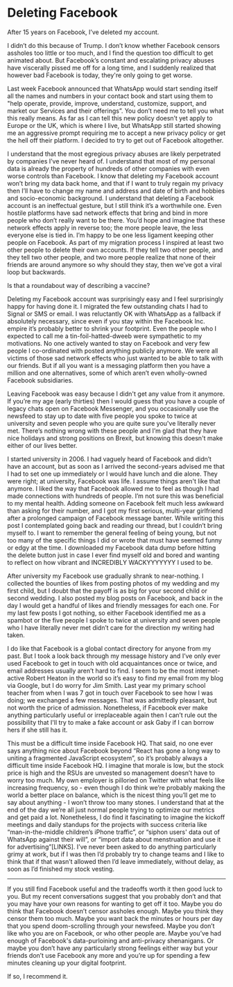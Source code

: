 # Deleting Facebook

After 15 years on Facebook, I’ve deleted my account.

I didn’t do this because of Trump. I don’t know whether Facebook censors assholes too little or too much, and I find the question too difficult to get animated about. But Facebook’s constant and escalating privacy abuses have viscerally pissed me off for a long time, and I suddenly realized that however bad Facebook is today, they're only going to get worse.

Last week Facebook announced that WhatsApp would start sending itself all the names and numbers in your contact book and start using them to "help operate, provide, improve, understand, customize, support, and market our Services and their offerings”. You don’t need me to tell you what this really means. As far as I can tell this new policy doesn’t yet apply to Europe or the UK, which is where I live, but WhatsApp still started showing me an aggressive prompt requiring me to accept a new privacy policy or get the hell off their platform. I decided to try to get out of Facebook altogether.

I understand that the most egregious privacy abuses are likely perpetrated by companies I’ve never heard of. I understand that most of my personal data is already the property of hundreds of other companies with even worse controls than Facebook. I know that deleting my Facebook account won’t bring my data back home, and that if I want to truly regain my privacy then I’ll have to change my name and address and date of birth and hobbies and socio-economic background. I understand that deleting a Facebook account is an ineffectual gesture, but I still think it’s a worthwhile one. Even hostile platforms have sad network effects that bring and bind in more people who don’t really want to be there. You’d hope and imagine that these network effects apply in reverse too; the more people leave, the less everyone else is tied in. I’m happy to be one less ligament keeping other people on Facebook. As part of my migration process I inspired at least two other people to delete their own accounts. If they tell two other people, and they tell two other people, and two more people realize that none of their friends are around anymore so why should they stay, then we’ve got a viral loop but backwards.

Is that a roundabout way of describing a vaccine?

Deleting my Facebook account was surprisingly easy and I feel surprisingly happy for having done it. I migrated the few outstanding chats I had to Signal or SMS or email. I was reluctantly OK with WhatsApp as a fallback if absolutely necessary, since  even if you stay within the Facebook Inc. empire it’s probably better to shrink your footprint. Even the people who I expected to call me a tin-foil-hatted-dweeb were sympathetic to my motivations. No one actively wanted to stay on Facebook and very few people I co-ordinated with posted anything publicly anymore. We were all victims of those sad network effects who just wanted to be able to talk with our friends. But if all you want is a messaging platform then you have a million and one alternatives, some of which aren’t even wholly-owned Facebook subsidiaries.

Leaving Facebook was easy because I didn't get any value from it anymore. If you’re my age (early thirties) then I would guess that you have a couple of legacy chats open on Facebook Messenger, and you occasionally use the newsfeed to stay up to date with five people you spoke to twice at university and seven people who you are quite sure you've literally never met. There’s nothing wrong with these people and I’m glad that they have nice holidays and strong positions on Brexit, but knowing this doesn't make either of our lives better.

I started university in 2006. I had vaguely heard of Facebook and didn’t have an account, but as soon as I arrived the second-years advised me that I had to set one up immediately or I would have lunch and die alone. They were right; at university, Facebook was life. I assume things aren't like that anymore. I liked the way that Facebook allowed me to feel as though I had made connections with hundreds of people. I’m not sure this was beneficial to my mental health. Adding someone on Facebook felt much less awkward than asking for their number, and I got my first serious, multi-year girlfriend after a prolonged campaign of Facebook message banter. While writing this post I contemplated going back and reading our thread, but I couldn’t bring myself to. I want to remember the general feeling of being young, but not too many of the specific things I did or wrote that must have seemed funny or edgy at the time. I downloaded my Facebook data dump before hitting the delete button just in case I ever find myself old and bored and wanting to reflect on how vibrant and INCREDIBLY WACKYYYYYYY I used to be.

After university my Facebook use gradually shrank to near-nothing. I collected the bounties of likes from posting photos of my wedding and my first child, but I doubt that the payoff is as big for your second child or second wedding. I also posted my blog posts on Facebook, and back in the day I would get a handful of likes and friendly messages for each one. For my last few posts I got nothing, so either Facebook identified me as a spambot or the five people I spoke to twice at university and seven people who I have literally never met didn’t care for the direction my writing had taken.

I do like that Facebook is a global contact directory for anyone from my past. But I took a look back through my message history and I’ve only ever used Facebook to get in touch with old acquaintances once or twice, and email addresses usually aren’t hard to find. I seem to be the most internet-active Robert Heaton in the world so it’s easy to find my email from my blog via Google, but I do worry for Jim Smith. Last year my primary school teacher from when I was 7 got in touch over Facebook to see how I was doing; we exchanged a few messages. That was admittedly pleasant, but not worth the price of admission. Nonetheless, if Facebook ever make anything particularly useful or irreplaceable again then I can’t rule out the possibility that I'll try to make a fake account or ask Gaby if I can borrow hers if she still has it.

This must be a difficult time inside Facebook HQ. That said, no one ever says anything nice about Facebook beyond “React has gone a long way to uniting a fragmented JavaScript ecosystem”, so it’s probably always a difficult time inside Facebook HQ. I imagine that morale is low, but the stock price is high and the RSUs are unvested so management doesn’t have to worry too much. My own employer is pilloried on Twitter with what feels like increasing frequency, so - even though I do think we’re probably making the world a better place on balance, which is the nicest thing you’ll get me to say about anything - I won’t throw too many stones. I understand that at the end of the day we’re all just normal people trying to optimize our metrics and get paid a lot. Nonetheless, I do find it fascinating to imagine the kickoff meetings and daily standups for the projects with success criteria like “man-in-the-middle children’s iPhone traffic”, or “siphon users' data out of WhatsApp against their will”, or “import data about menstruation and use it for advertising”[LINKS]. I’ve never been asked to do anything particularly grimy at work, but if I was then I’d probably try to change teams and I like to think that if that wasn’t allowed then I’d leave immediately, without delay, as soon as I’d finished my stock vesting.

----

If you still find Facebook useful and the tradeoffs worth it then good luck to you. But my recent conversations suggest that you probably don’t and that you may have your own reasons for wanting to get off it too. Maybe you do think that Facebook doesn’t censor assholes enough. Maybe you think they censor them too much. Maybe you want back the minutes or hours per day that you spend doom-scrolling through your newsfeed. Maybe you don’t like who you are on Facebook, or who other people are. Maybe you’ve had enough of Facebook's data-purloining and anti-privacy shenanigans. Or maybe you don’t have any particularly strong feelings either way but your friends don’t use Facebook any more and you’re up for spending a few minutes cleaning up your digital footprint.

If so, I recommend it.
